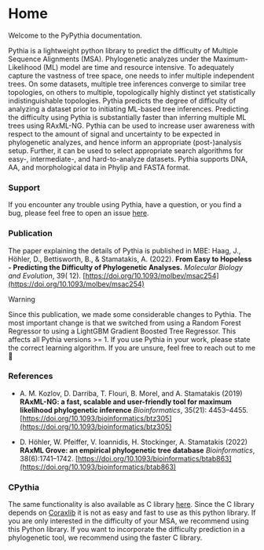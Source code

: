 # Home

Welcome to the PyPythia documentation.

Pythia is a lightweight python library to predict the difficulty of Multiple Sequence Alignments (MSA). Phylogenetic
analyzes under the Maximum-Likelihood (ML) model are time and resource intensive. To adequately capture the vastness of
tree space, one needs to infer multiple independent trees. On some datasets, multiple tree inferences converge to
similar tree topologies, on others to multiple, topologically highly distinct yet statistically indistinguishable
topologies. Pythia predicts the degree of difficulty of analyzing a dataset prior to initiating ML-based tree
inferences. Predicting the difficulty using Pythia is substantially faster than inferring multiple ML trees using
RAxML-NG. Pythia can be used to increase user awareness with respect to the amount of signal and uncertainty to be
expected in phylogenetic analyzes, and hence inform an appropriate (post-)analysis setup. Further, it can be used to
select appropriate search algorithms for easy-, intermediate-, and hard-to-analyze datasets. Pythia supports DNA, AA,
and morphological data in Phylip and FASTA format.

### Support

If you encounter any trouble using Pythia, have a question, or you find a bug, please feel free to open an
issue [here](https://github.com/tschuelia/PyPythia/issues).

### Publication

The paper explaining the details of Pythia is published in MBE:
Haag, J., Höhler, D., Bettisworth, B., & Stamatakis, A. (2022). **From Easy to Hopeless - Predicting the Difficulty of
Phylogenetic Analyses.** *Molecular Biology and Evolution*, 39(
12). [https://doi.org/10.1093/molbev/msac254](https://doi.org/10.1093/molbev/msac254)

> [!WARNING]
> Since this publication, we made some considerable changes to Pythia.
> The most important change is that we switched from using a Random Forest Regressor to using a LightGBM Gradient
> Boosted Tree Regressor.
> This affects all Pythia versions >= 1. If you use Pythia in your work, please state the correct learning algorithm. If
> you are unsure, feel free to reach out to me 🙂

### References

* A. M. Kozlov, D. Darriba, T. Flouri, B. Morel, and A. Stamatakis (2019)
  **RAxML-NG: a fast, scalable and user-friendly tool for maximum likelihood phylogenetic inference**
  *Bioinformatics*, 35(21): 4453–4455.
  [https://doi.org/10.1093/bioinformatics/btz305](https://doi.org/10.1093/bioinformatics/btz305)

* D. Höhler, W. Pfeiffer, V. Ioannidis, H. Stockinger, A. Stamatakis (2022)
  **RAxML Grove: an empirical phylogenetic tree database**
  *Bioinformatics*, 38(6):1741–1742.
  [https://doi.org/10.1093/bioinformatics/btab863](https://doi.org/10.1093/bioinformatics/btab863)

### CPythia

The same functionality is also available as C library [here](https://github.com/tschuelia/difficulty_prediction).
Since the C library depends on [Coraxlib](https://codeberg.org/Exelixis-Lab/coraxlib) it is not as easy and fast to use
as this python library.
If you are only interested in the difficulty of your MSA, we recommend using this Python library.
If you want to incorporate the difficulty prediction in a phylogenetic tool, we recommend using the faster C library.
